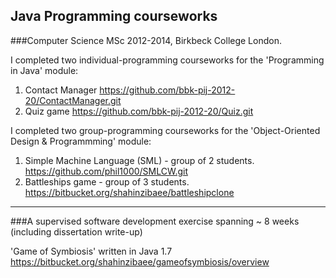 Java Programming courseworks
---
###Computer Science MSc 2012-2014, Birkbeck College London.



I completed two individual-programming courseworks for the 'Programming in Java' module:

1. Contact Manager												https://github.com/bbk-pij-2012-20/ContactManager.git
2. Quiz	game													https://github.com/bbk-pij-2012-20/Quiz.git


I completed two group-programming courseworks for the 'Object-Oriented Design & Programmming' module:

1. Simple Machine Language (SML)	- group of 2 students.		https://github.com/phil1000/SMLCW.git
2. Battleships game 				- group of 3 students.		https://bitbucket.org/shahinzibaee/battleshipclone


------------------------------------------------------------------------------------

###A supervised software development exercise spanning ~ 8 weeks (including dissertation write-up)


'Game of Symbiosis'	written in Java 1.7							https://bitbucket.org/shahinzibaee/gameofsymbiosis/overview